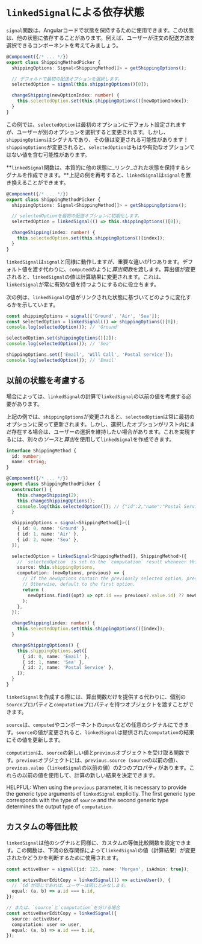 # `linkedSignal`による依存状態

`signal`関数は、Angularコードで状態を保持するために使用できます。この状態は、他の状態に依存することがあります。例えば、ユーザーが注文の配送方法を選択できるコンポーネントを考えてみましょう。

```typescript
@Component({/* ... */})
export class ShippingMethodPicker {
  shippingOptions: Signal<ShippingMethod[]> = getShippingOptions();

  // デフォルトで最初の配送オプションを選択します。
  selectedOption = signal(this.shippingOptions()[0]);

  changeShipping(newOptionIndex: number) {
    this.selectedOption.set(this.shippingOptions()[newOptionIndex]);
  }
}
```

この例では、`selectedOption`は最初のオプションにデフォルト設定されますが、ユーザーが別のオプションを選択すると変更されます。しかし、`shippingOptions`はシグナルであり、その値は変更される可能性があります！`shippingOptions`が変更されると、`selectedOption`はもはや有効なオプションではない値を含む可能性があります。

**`linkedSignal`関数は、本質的に他の状態に_リンク_された状態を保持するシグナルを作成できます。**上記の例を再考すると、`linkedSignal`は`signal`を置き換えることができます。

```typescript
@Component({/* ... */})
export class ShippingMethodPicker {
  shippingOptions: Signal<ShippingMethod[]> = getShippingOptions();

  // selectedOptionを最初の配送オプションに初期化します。
  selectedOption = linkedSignal(() => this.shippingOptions()[0]);

  changeShipping(index: number) {
    this.selectedOption.set(this.shippingOptions()[index]);
  }
}
```

`linkedSignal`は`signal`と同様に動作しますが、重要な違いが1つあります。デフォルト値を渡す代わりに、`computed`のように*算出関数*を渡します。算出値が変更されると、`linkedSignal`の値は計算結果に変更されます。これは、`linkedSignal`が常に有効な値を持つようにするのに役立ちます。

次の例は、`linkedSignal`の値がリンクされた状態に基づいてどのように変化するかを示しています。

```typescript
const shippingOptions = signal(['Ground', 'Air', 'Sea']);
const selectedOption = linkedSignal(() => shippingOptions()[0]);
console.log(selectedOption()); // 'Ground'

selectedOption.set(shippingOptions()[2]);
console.log(selectedOption()); // 'Sea'

shippingOptions.set(['Email', 'Will Call', 'Postal service']);
console.log(selectedOption()); // 'Email'
```

## 以前の状態を考慮する

場合によっては、`linkedSignal`の計算で`linkedSignal`の以前の値を考慮する必要があります。

上記の例では、`shippingOptions`が変更されると、`selectedOption`は常に最初のオプションに戻って更新されます。しかし、選択したオプションがリスト内にまだ存在する場合は、ユーザーの選択を維持したい場合があります。これを実現するには、別々の*ソース*と*算出*を使用して`linkedSignal`を作成できます。

```typescript
interface ShippingMethod {
  id: number;
  name: string;
}

@Component({/* ... */})
export class ShippingMethodPicker {
  constructor() {
    this.changeShipping(2);
    this.changeShippingOptions();
    console.log(this.selectedOption()); // {"id":2,"name":"Postal Service"}
  }

  shippingOptions = signal<ShippingMethod[]>([
    { id: 0, name: 'Ground' },
    { id: 1, name: 'Air' },
    { id: 2, name: 'Sea' },
  ]);

  selectedOption = linkedSignal<ShippingMethod[], ShippingMethod>({
    // `selectedOption` is set to the `computation` result whenever this `source` changes.
    source: this.shippingOptions,
    computation: (newOptions, previous) => {
      // If the newOptions contain the previously selected option, preserve that selection.
      // Otherwise, default to the first option.
      return (
        newOptions.find((opt) => opt.id === previous?.value.id) ?? newOptions[0]
      );
    },
  });

  changeShipping(index: number) {
    this.selectedOption.set(this.shippingOptions()[index]);
  }

  changeShippingOptions() {
    this.shippingOptions.set([
      { id: 0, name: 'Email' },
      { id: 1, name: 'Sea' },
      { id: 2, name: 'Postal Service' },
    ]);
  }
}
```

`linkedSignal`を作成する際には、算出関数だけを提供する代わりに、個別の`source`プロパティと`computation`プロパティを持つオブジェクトを渡すことができます。

`source`は、`computed`やコンポーネントの`input`などの任意のシグナルにできます。`source`の値が変更されると、`linkedSignal`は提供された`computation`の結果にその値を更新します。

`computation`は、`source`の新しい値と`previous`オブジェクトを受け取る関数です。`previous`オブジェクトには、`previous.source`（`source`の以前の値）、`previous.value`（`linkedSignal`の以前の値）の2つのプロパティがあります。これらの以前の値を使用して、計算の新しい結果を決定できます。

HELPFUL: When using the `previous` parameter, it is necessary to provide the generic type arguments of `linkedSignal` explicitly. The first generic type corresponds with the type of `source` and the second generic type determines the output type of `computation`.  

## カスタムの等価比較

`linkedSignal`は他のシグナルと同様に、カスタムの等価比較関数を設定できます。この関数は、下流の依存関係によって`linkedSignal`の値（計算結果）が変更されたかどうかを判断するために使用されます。

```typescript
const activeUser = signal({id: 123, name: 'Morgan', isAdmin: true});

const activeUserEditCopy = linkedSignal(() => activeUser(), {
  // `id`が同じであれば、ユーザーは同じとみなします。
  equal: (a, b) => a.id === b.id,
});

// または、`source`と`computation`を分ける場合
const activeUserEditCopy = linkedSignal({
  source: activeUser,
  computation: user => user,
  equal: (a, b) => a.id === b.id,
});
```
